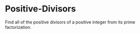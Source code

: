 # Positive-Divisors
Find all of the positive divisors of a positive integer from its prime factorization.
